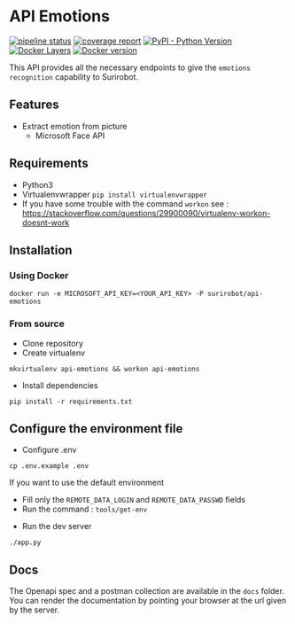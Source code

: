 # API Emotions

[![pipeline status](https://gitlab.kozlek.net/surirobot/api-emotions/badges/master/pipeline.svg)](https://gitlab.kozlek.net/surirobot/api-emotions/commits/dev)
[![coverage report](https://gitlab.kozlek.net/surirobot/api-emotions/badges/master/coverage.svg)](https://gitlab.kozlek.net/surirobot/api-emotions/commits/master)
[![PyPI - Python Version](https://img.shields.io/badge/python-3.6-green.svg)](https://docs.python.org/3/whatsnew/3.6.html)
[![Docker Layers](https://images.microbadger.com/badges/image/surirobot/api-emotions.svg)](https://hub.docker.com/r/surirobot/api-emotions/)
[![Docker version](https://images.microbadger.com/badges/version/surirobot/api-emotions.svg)](https://hub.docker.com/r/surirobot/api-emotions/)

This API provides all the necessary endpoints to give the `emotions recognition` capability to Surirobot. 

## Features

* Extract emotion from picture
  * Microsoft Face API

  
## Requirements

* Python3 
* Virtualenvwrapper ```pip install virtualenvwrapper```
* If you have some trouble with the command ```workon``` see : https://stackoverflow.com/questions/29900090/virtualenv-workon-doesnt-work

## Installation

### Using Docker

```shell
docker run -e MICROSOFT_API_KEY=<YOUR_API_KEY> -P surirobot/api-emotions
```

### From source 

* Clone repository 
* Create virtualenv
```shell
mkvirtualenv api-emotions && workon api-emotions
```

* Install dependencies
```shell
pip install -r requirements.txt
```


## Configure the environment file
* Configure .env
```shell
cp .env.example .env
```
If you want to use the default environment
- Fill only the ```REMOTE_DATA_LOGIN```  and ```REMOTE_DATA_PASSWD``` fields
- Run the command : ```tools/get-env```
  
* Run the dev server 
```shell
./app.py
```

## Docs

The Openapi spec and a postman collection are available in the `docs` folder.
You can render the documentation by pointing your browser at the url given by the server.
